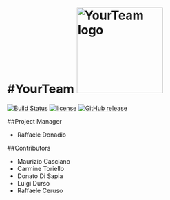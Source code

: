 #YourTeam
<img src="http://i.imgur.com/MnIVP5r.png" alt="YourTeam logo" width="200px" height="200px">
========================
[![Build Status](https://travis-ci.org/izio7/YourTeam.svg?branch=master)](https://travis-ci.org/izio7/YourTeam)
[![license](https://img.shields.io/github/license/izio7/YourTeam.svg)]()
[![GitHub release](https://img.shields.io/github/release/izio7/YourTeam.svg)]()

##Project Manager
* Raffaele Donadio

##Contributors
* Maurizio Casciano
* Carmine Toriello
* Donato Di Sapia
* Luigi Durso
* Raffaele Ceruso
